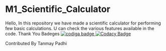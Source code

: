 # M1_Scientific_Calculator
Hello,
In this repository we have made a scientific calculator for performing few basic calculations.
U can check the various features available in the code.
Thank You
Badeges
<a href="https://app.codiga.io/public/user/github/tanmaypadhi08">
   <img src="https://api.codiga.io/public/badge/user/github/tanmaypadhi08?style=light" alt="codiga badge" />
</a>
[![Codacy Badge](https://app.codacy.com/project/badge/Grade/e75128e1c1a54bd7b7bf1ad1eaa1fe78)](https://www.codacy.com/gh/tanmaypadhi08/M1_Scientific_Calculator/dashboard?utm_source=github.com&amp;utm_medium=referral&amp;utm_content=tanmaypadhi08/M1_Scientific_Calculator&amp;utm_campaign=Badge_Grade)


Contributed By Tanmay Padhi
